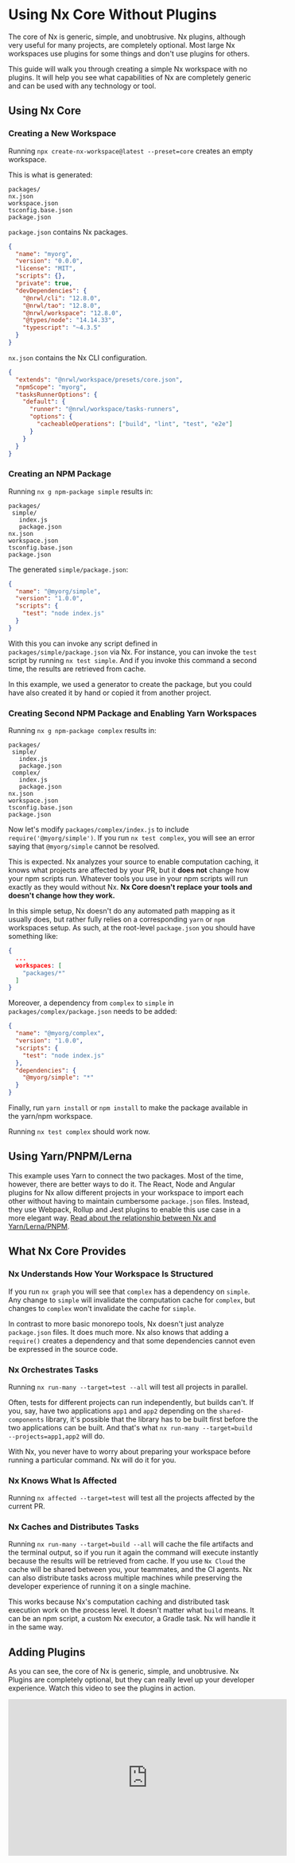 # Using Nx Core Without Plugins

The core of Nx is generic, simple, and unobtrusive. Nx plugins, although very useful for many projects, are completely
optional. Most large Nx workspaces use plugins for some things and don't use plugins for others.

This guide will walk you through creating a simple Nx workspace with no plugins. It will help you see what capabilities
of Nx are completely generic and can be used with any technology or tool.

## Using Nx Core

### Creating a New Workspace

Running `npx create-nx-workspace@latest --preset=core` creates an empty workspace.

This is what is generated:

```text
packages/
nx.json
workspace.json
tsconfig.base.json
package.json
```

`package.json` contains Nx packages.

```json
{
  "name": "myorg",
  "version": "0.0.0",
  "license": "MIT",
  "scripts": {},
  "private": true,
  "devDependencies": {
    "@nrwl/cli": "12.8.0",
    "@nrwl/tao": "12.8.0",
    "@nrwl/workspace": "12.8.0",
    "@types/node": "14.14.33",
    "typescript": "~4.3.5"
  }
}
```

`nx.json` contains the Nx CLI configuration.

```json
{
  "extends": "@nrwl/workspace/presets/core.json",
  "npmScope": "myorg",
  "tasksRunnerOptions": {
    "default": {
      "runner": "@nrwl/workspace/tasks-runners",
      "options": {
        "cacheableOperations": ["build", "lint", "test", "e2e"]
      }
    }
  }
}
```

### Creating an NPM Package

Running `nx g npm-package simple` results in:

```text
packages/
 simple/
   index.js
   package.json
nx.json
workspace.json
tsconfig.base.json
package.json
```

The generated `simple/package.json`:

```json
{
  "name": "@myorg/simple",
  "version": "1.0.0",
  "scripts": {
    "test": "node index.js"
  }
}
```

With this you can invoke any script defined in `packages/simple/package.json` via Nx. For instance, you can invoke the `test`
script by running `nx test simple`. And if you invoke this command a second time, the results are retrieved from
cache.

In this example, we used a generator to create the package, but you could have also created it by hand or copied it
from another project.

### Creating Second NPM Package and Enabling Yarn Workspaces

Running `nx g npm-package complex` results in:

```text
packages/
 simple/
   index.js
   package.json
 complex/
   index.js
   package.json
nx.json
workspace.json
tsconfig.base.json
package.json
```

Now let's modify `packages/complex/index.js` to include `require('@myorg/simple')`. If you run `nx test complex`,
you will see an error saying that `@myorg/simple` cannot be resolved.

This is expected. Nx analyzes your source to enable computation caching, it knows what projects are affected by your PR,
but it **does not** change how your npm scripts run. Whatever tools you use in your npm scripts will run exactly as they
would without Nx. **Nx Core doesn't replace your tools and doesn't change how they work.**

In this simple setup, Nx doesn't do any automated path mapping as it usually does, but rather fully relies on a corresponding `yarn` or `npm` workspaces setup. As such, at the root-level `package.json` you should have something like:

```json
{
  ...
  workspaces: [
    "packages/*"
  ]
}
```

Moreover, a dependency from `complex` to `simple` in `packages/complex/package.json` needs to be added:

```json
{
  "name": "@myorg/complex",
  "version": "1.0.0",
  "scripts": {
    "test": "node index.js"
  },
  "dependencies": {
    "@myorg/simple": "*"
  }
}
```

Finally, run `yarn install` or `npm install` to make the package available in the yarn/npm workspace.

Running `nx test complex` should work now.

## Using Yarn/PNPM/Lerna

This example uses Yarn to connect the two packages. Most of the time, however, there are better ways to do it. The React,
Node and Angular plugins for Nx allow different projects in your workspace to import each other without having to maintain
cumbersome `package.json` files. Instead, they use Webpack, Rollup and Jest plugins to enable this use case in a more
elegant way. [Read about the relationship between Nx and Yarn/Lerna/PNPM](/guides/lerna-and-nx).

## What Nx Core Provides

### Nx Understands How Your Workspace Is Structured

If you run `nx graph` you will see that `complex` has a dependency on `simple`. Any change to `simple` will
invalidate the computation cache for `complex`, but changes to `complex` won't invalidate the cache for `simple`.

In contrast to more basic monorepo tools, Nx doesn't just analyze `package.json` files. It does much more. Nx also knows
that adding a `require()` creates a dependency and that some dependencies cannot even be expressed in the source code.

### Nx Orchestrates Tasks

Running `nx run-many --target=test --all` will test all projects in parallel.

Often, tests for different projects can run independently, but builds can't. If you, say, have two applications `app1` and `app2` depending on the `shared-components` library, it's possible that the library has to be built first before the two applications can be built. And that's what `nx run-many --target=build --projects=app1,app2` will do.

With Nx, you never have to worry about preparing your workspace before running a particular command. Nx will do it for you.

### Nx Knows What Is Affected

Running `nx affected --target=test` will test all the projects affected by the current PR.

### Nx Caches and Distributes Tasks

Running `nx run-many --target=build --all` will cache the file artifacts and the terminal output, so if you run it again the command
will execute instantly because the results will be retrieved from cache. If you use `Nx Cloud` the cache will be shared
between you, your teammates, and the CI agents. Nx can also distribute tasks across multiple machines while preserving
the developer experience of running it on a single machine.

This works because Nx's computation caching and distributed task execution work on the process level. It doesn't matter
what `build` means. It can be an npm script, a custom Nx executor, a Gradle task. Nx will handle it in the same way.

## Adding Plugins

As you can see, the core of Nx is generic, simple, and unobtrusive. Nx Plugins are completely optional, but they can
really level up your developer experience. Watch this video to see the plugins in action.

<iframe loading="lazy" width="560" height="315" src="https://www.youtube.com/embed/BO1rwynFBLM" title="YouTube video player" frameborder="0" allow="accelerometer; autoplay; clipboard-write; encrypted-media; gyroscope; picture-in-picture; fullscreen"></iframe>

